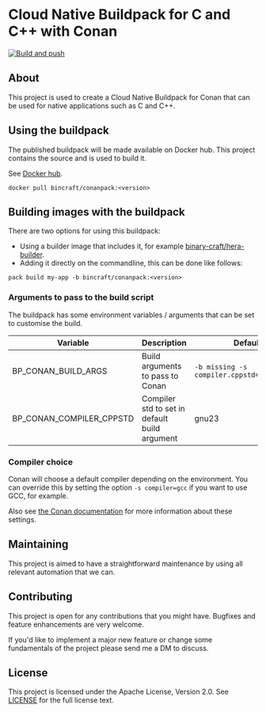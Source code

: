 # Cloud Native Buildpack for C and C++ with Conan
[![Build and push](https://github.com/binary-craft/conanpack/actions/workflows/build-and-push.yml/badge.svg)](https://github.com/binary-craft/conanpack/actions/workflows/build-and-push.yml)

## About
This project is used to create a Cloud Native Buildpack for Conan that can be used for native applications such as C and C++.

## Using the buildpack
The published buildpack will be made available on Docker hub. This project contains the source and is used to build it.

See [Docker hub](https://hub.docker.com/r/bincraft/conanpack).

```docker pull bincraft/conanpack:<version>```

## Building images with the buildpack
There are two options for using this buildpack:
- Using a builder image that includes it, for example [binary-craft/hera-builder](https://github.com/binary-craft/hera-builder).
- Adding it directly on the commandline, this can be done like follows:

```pack build my-app -b bincraft/conanpack:<version>```

### Arguments to pass to the build script
The buildpack has some environment variables / arguments that can be set to customise the build.

| Variable                 | Description                                   | Default value                                    |
|--------------------------|-----------------------------------------------|--------------------------------------------------|
| BP_CONAN_BUILD_ARGS      | Build arguments to pass to Conan              | `-b missing -s compiler.cppstd=$COMPILER_CPPSTD` |
| BP_CONAN_COMPILER_CPPSTD | Compiler std to set in default build argument | gnu23                                            |

### Compiler choice
Conan will choose a default compiler depending on the environment. You can override this by setting the option `-s compiler=gcc` if you want to use GCC, for example.

Also see [the Conan documentation](https://docs.conan.io/2/reference/commands/build.html) for more information about these settings.

## Maintaining
This project is aimed to have a straightforward maintenance by using all relevant automation that we can.

## Contributing
This project is open for any contributions that you might have. Bugfixes and feature enhancements are very welcome.

If you'd like to implement a major new feature or change some fundamentals of the project please send me a DM to discuss.

## License
This project is licensed under the Apache License, Version 2.0. See [LICENSE](LICENSE) for the full license text.